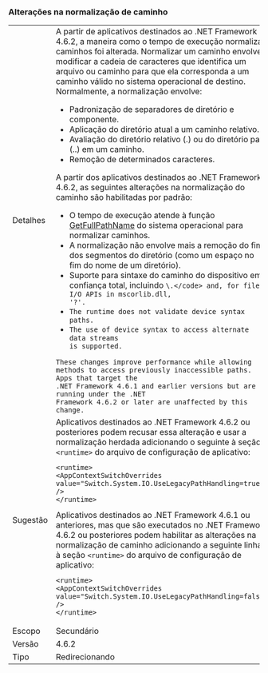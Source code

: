 ### <a name="changes-in-path-normalization"></a>Alterações na normalização de caminho

|   |   |
|---|---|
|Detalhes|A partir de aplicativos destinados ao .NET Framework 4.6.2, a maneira como o tempo de execução normaliza caminhos foi alterada. Normalizar um caminho envolve modificar a cadeia de caracteres que identifica um arquivo ou caminho para que ela corresponda a um caminho válido no sistema operacional de destino. Normalmente, a normalização envolve:<ul><li>Padronização de separadores de diretório e componente.</li><li>Aplicação do diretório atual a um caminho relativo.</li><li>Avaliação do diretório relativo (.) ou do diretório pai (..) em um caminho.</li><li>Remoção de determinados caracteres.</li></ul>A partir dos aplicativos destinados ao .NET Framework 4.6.2, as seguintes alterações na normalização do caminho são habilitadas por padrão:<ul><li>O tempo de execução atende à função [GetFullPathName](https://msdn.microsoft.com/library/windows/desktop/aa364963(v=vs.85).aspx) do sistema operacional para normalizar caminhos.</li><li>A normalização não envolve mais a remoção do fim dos segmentos do diretório (como um espaço no fim do nome de um diretório).</li><li>Suporte para sintaxe do caminho do dispositivo em confiança total, incluindo <code>\\.\</code> and, for file I/O APIs in mscorlib.dll, '\?'.</li><li>The runtime does not validate device syntax paths.</li><li>The use of device syntax to access alternate data streams is supported.</li></ul>These changes improve performance while allowing methods to access previously inaccessible paths. Apps that target the .NET Framework 4.6.1 and earlier versions but are running under the .NET Framework 4.6.2 or later are unaffected by this change.|
|Sugestão|Aplicativos destinados ao .NET Framework 4.6.2 ou posteriores podem recusar essa alteração e usar a normalização herdada adicionando o seguinte à seção <code>&lt;runtime&gt;</code> do arquivo de configuração de aplicativo:<pre><code class="language-xml">&lt;runtime&gt;&#13;&#10;&lt;AppContextSwitchOverrides value=&quot;Switch.System.IO.UseLegacyPathHandling=true&quot; /&gt;&#13;&#10;&lt;/runtime&gt;&#13;&#10;</code></pre>Aplicativos destinados ao .NET Framework 4.6.1 ou anteriores, mas que são executados no .NET Framework 4.6.2 ou posteriores podem habilitar as alterações na normalização de caminho adicionando a seguinte linha à seção <code>&lt;runtime&gt;</code> do arquivo de configuração de aplicativo:<pre><code class="language-xml">&lt;runtime&gt;&#13;&#10;&lt;AppContextSwitchOverrides value=&quot;Switch.System.IO.UseLegacyPathHandling=false&quot; /&gt;&#13;&#10;&lt;/runtime&gt;&#13;&#10;</code></pre>|
|Escopo|Secundário|
|Versão|4.6.2|
|Tipo|Redirecionando|

